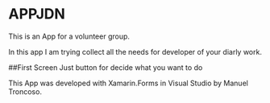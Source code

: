 # APPJDN
This is an App for a volunteer group.

In this app I am trying collect all the needs for developer of your diarly work.

##First Screen
Just button for decide what you want to do 


This App was developed  with Xamarin.Forms in Visual Studio by Manuel Troncoso.
